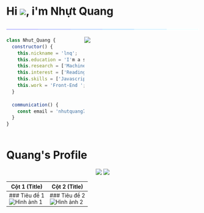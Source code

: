 # Hi <img src="https://em-content.zobj.net/source/microsoft-teams/337/waving-hand_1f44b.png" width="50">, i'm Nhựt Quang 
<img src="https://github.com/MLX15/MLX15/blob/master/a.gif"></a>

<img align="right" width="300px"  src="https://media.tenor.com/ITc1hNBSH_wAAAAM/coding-typing.gif" />

```javascript
class Nhut_Quang {
  constructor() {
    this.nickname = 'lnq';
    this.education = 'I'm a student studying at HUFI university and ';
    this.research = ['Machine Learning', 'Blockchain', 'Cyber Security'];
    this.interest = ['Reading', 'Coding', 'Trading','Travel', 'Cooking'];
    this.skills = ['Javascript','Python','Typescript','C/C++'];
    this.work = 'Front-End ';
  }

  communication() {
    const email = 'nhutquang7x2o1@gmail.com';
  }
}



```
# Quang's Profile

<p align="center">
  <img src = "https://github-readme-stats.vercel.app/api?username=lnq7x201&show_icons=true&hide_border=true&theme=graywhite&include_all_commits=true&count_private=true" width = 460>
  <img src = "https://github-readme-stats.vercel.app/api/top-langs/?username=lnq7x201&layout=compact&hide_border=true&langs_count=10&theme=graywhite&include_all_commits=true&count_private=true" width = 340>
</p>

<!-- Đoạn mã Markdown -->
| Cột 1 (Title) | Cột 2 (Title) |
| --- | --- |
| ### Tiêu đề 1 <br> ![Hình ảnh 1](https://via.placeholder.com/150x150) | ### Tiêu đề 2 <br> ![Hình ảnh 2](https://via.placeholder.com/150x150) |


